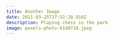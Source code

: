 ```yaml
---
title: Another Image
date: 2021-03-25T17:52:20.916Z
description: Playing chess in the park
image: pexels-photo-6140710.jpeg
---
```

